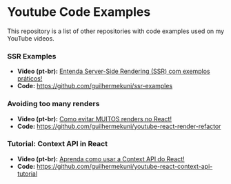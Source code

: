 # Youtube Code Examples

This repository is a list of other repositories with code examples used on my YouTube videos.

### SSR Examples
- **Video (pt-br):** [Entenda Server-Side Rendering (SSR) com exemplos práticos!](https://www.youtube.com/watch?v=cOxv6jsjJqw)
- **Code:** https://github.com/guilhermekuni/ssr-examples

### Avoiding too many renders
- **Video (pt-br):** [Como evitar MUITOS renders no React!](https://www.youtube.com/watch?v=WIa926Lf9rA)
- **Code:** https://github.com/guilhermekuni/youtube-react-render-refactor

### Tutorial: Context API in React
- **Video (pt-br):** [Aprenda como usar a Context API do React!]()
- **Code:** https://github.com/guilhermekuni/youtube-react-context-api-tutorial

